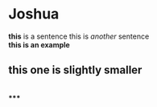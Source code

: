 # Joshua
**this** is a sentence
this is _another_ sentence <br>
<strong> this is an example
## this one is slightly smaller 
<br>
  <script src="/scripts/embed.js" data-vizorurl="https://360.vizor.io/embed/joshua/wk3kk-copy" ></script>
***
